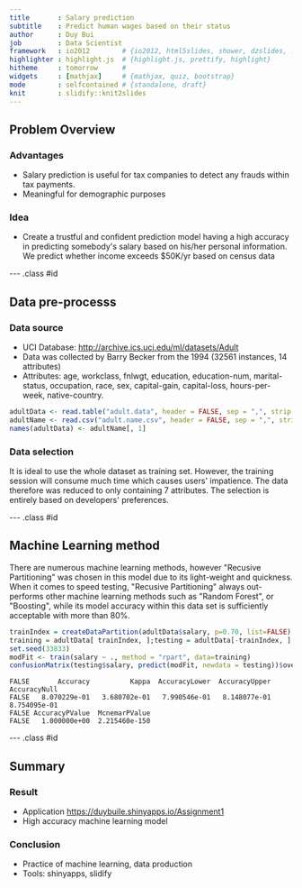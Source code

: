 ```yaml
---
title       : Salary prediction
subtitle    : Predict human wages based on their status
author      : Duy Bui
job         : Data Scientist
framework   : io2012        # {io2012, html5slides, shower, dzslides, ...}
highlighter : highlight.js  # {highlight.js, prettify, highlight}
hitheme     : tomorrow      # 
widgets     : [mathjax]     # {mathjax, quiz, bootstrap}
mode        : selfcontained # {standalone, draft}
knit        : slidify::knit2slides
---
```


## Problem Overview
### Advantages
- Salary prediction is useful for tax companies to detect any frauds within tax payments. 
- Meaningful for demographic purposes

### Idea
- Create a trustful and confident prediction model having a high accuracy in predicting somebody's salary based on his/her personal information. We predict whether income exceeds $50K/yr based on census data

--- .class #id 

## Data pre-processs
### Data source
- UCI Database: http://archive.ics.uci.edu/ml/datasets/Adult 
- Data was collected by Barry Becker from the 1994 (32561 instances, 14 attributes)
- Attributes: age, workclass, fnlwgt, education, education-num, marital-status, occupation, race, sex, capital-gain, capital-loss, hours-per-week, native-country.


```r
adultData <- read.table("adult.data", header = FALSE, sep = ",", strip.white = TRUE)
adultName <- read.csv("adult.name.csv", header = FALSE, sep = ",", stringsAsFactors = FALSE)
names(adultData) <- adultName[, 1]
```

### Data selection
It is ideal to use the whole dataset as training set. However, the training session will consume much time which causes users' impatience.  The data therefore was reduced to only containing 7 attributes. The selection is entirely based on developers' preferences.

--- .class #id 

## Machine Learning method

There are numerous machine learning methods, however "Recusive Partitioning" was chosen in this model due to its light-weight and quickness. When it comes to speed testing, "Recusive Partitioning" always out-performs other machine learning methods such as "Random Forest", or "Boosting", while its model accuracy within this data set is sufficiently acceptable with more than 80%.


```r
trainIndex = createDataPartition(adultData$salary, p=0.70, list=FALSE)
training = adultData[ trainIndex, ];testing = adultData[-trainIndex, ]
set.seed(33833)
modFit <- train(salary ~ ., method = "rpart", data=training)
confusionMatrix(testing$salary, predict(modFit, newdata = testing))$overall
```

```
FALSE       Accuracy          Kappa  AccuracyLower  AccuracyUpper   AccuracyNull 
FALSE   8.070229e-01   3.680702e-01   7.990546e-01   8.148077e-01   8.754095e-01 
FALSE AccuracyPValue  McnemarPValue 
FALSE   1.000000e+00  2.215460e-150
```

--- .class #id 

## Summary
### Result
- Application https://duybuile.shinyapps.io/Assignment1 
- High accuracy machine learning model

### Conclusion
- Practice of machine learning, data production
- Tools: shinyapps, slidify
